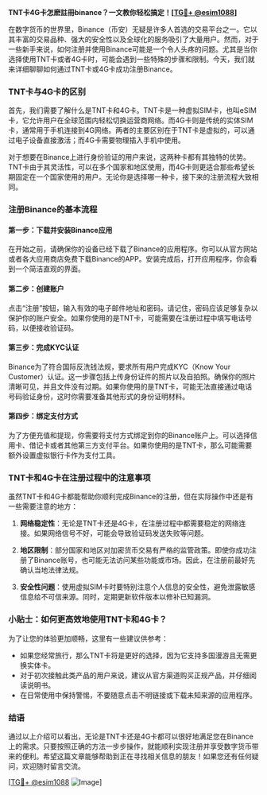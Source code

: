 **TNT卡4G卡怎麽註冊binance？一文教你轻松搞定！[[TG💪+ @esim1088](https://t.me/s/esim1088)]**

在数字货币的世界里，Binance（币安）无疑是许多人首选的交易平台之一。它以其丰富的交易品种、强大的安全性以及全球化的服务吸引了大量用户。然而，对于一些新手来说，如何注册并使用Binance可能是一个令人头疼的问题。尤其是当你选择使用TNT卡或者4G卡时，可能会遇到一些特殊的步骤和限制。今天，我们就来详细聊聊如何通过TNT卡或4G卡成功注册Binance。

### TNT卡与4G卡的区别

首先，我们需要了解什么是TNT卡和4G卡。TNT卡是一种虚拟SIM卡，也叫eSIM卡，它允许用户在全球范围内轻松切换运营商网络。而4G卡则是传统的实体SIM卡，通常用于手机连接到4G网络。两者的主要区别在于TNT卡是虚拟的，可以通过电子设备直接激活；而4G卡需要物理插入手机中使用。

对于想要在Binance上进行身份验证的用户来说，这两种卡都有其独特的优势。TNT卡由于其灵活性，可以在多个国家和地区使用，而4G卡则更适合那些希望长期固定在一个国家使用的用户。无论你是选择哪一种卡，接下来的注册流程大致相同。

### 注册Binance的基本流程

#### 第一步：下载并安装Binance应用

在开始之前，请确保你的设备已经下载了Binance的应用程序。你可以从官方网站或者各大应用商店免费下载Binance的APP。安装完成后，打开应用程序，你会看到一个简洁直观的界面。

#### 第二步：创建账户

点击“注册”按钮，输入有效的电子邮件地址和密码。请记住，密码应该足够复杂以保护你的账户安全。如果你使用的是TNT卡，可能需要在注册过程中填写电话号码，以便接收验证码。

#### 第三步：完成KYC认证

Binance为了符合国际反洗钱法规，要求所有用户完成KYC（Know Your Customer）认证。这一步骤包括上传身份证件的照片以及自拍照。确保你的照片清晰可见，并且文件没有过期。如果你使用的是TNT卡，可能无法直接通过电话号码验证身份，这时你需要准备其他形式的身份证明材料。

#### 第四步：绑定支付方式

为了方便充值和提现，你需要将支付方式绑定到你的Binance账户上。可以选择信用卡、借记卡或者其他第三方支付平台。如果你使用的是TNT卡，那么可能需要额外设置虚拟银行卡作为支付工具。

### TNT卡和4G卡在注册过程中的注意事项

虽然TNT卡和4G卡都能帮助你顺利完成Binance的注册，但在实际操作中还是有一些需要注意的地方：

1. **网络稳定性**：无论是TNT卡还是4G卡，在注册过程中都需要稳定的网络连接。如果网络信号不好，可能会导致验证码发送失败等问题。
   
2. **地区限制**：部分国家和地区对加密货币交易有严格的监管政策。即使你成功注册了Binance账号，也可能无法访问某些功能或市场。因此，在注册前最好先确认当地法律法规。

3. **安全性问题**：使用虚拟SIM卡时要特别注意个人信息的安全性，避免泄露敏感信息给不可信来源。同时，定期更新软件版本以修补已知漏洞。

### 小贴士：如何更高效地使用TNT卡和4G卡？

为了让您的体验更加顺畅，这里有一些建议供参考：

- 如果您经常旅行，那么TNT卡将是更好的选择，因为它支持多国漫游且无需更换实体卡。
- 对于初次接触此类产品的用户来说，建议从官方渠道购买正规产品，并仔细阅读说明书。
- 在日常使用中保持警惕，不要随意点击不明链接或下载未知来源的应用程序。

### 结语

通过以上介绍可以看出，无论是TNT卡还是4G卡都可以很好地满足您在Binance上的需求。只要按照正确的方法一步步操作，就能顺利实现注册并享受数字货币带来的便利。希望这篇文章能够帮助到正在寻找相关信息的朋友！如果您还有任何疑问，欢迎随时留言交流。

[[TG💪+ @esim1088](https://t.me/s/esim1088) ![Image](https://i.postimg.cc/4NQfJmqS/Snipaste-2025-05-13-00-14-12.png)]